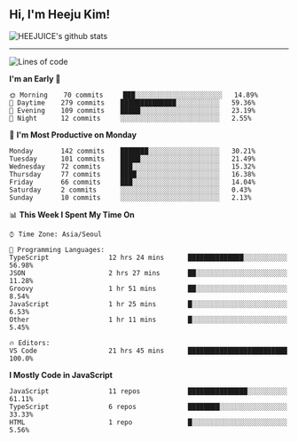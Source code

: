 ## Hi, I'm Heeju Kim!

![HEEJUICE's github stats](https://github-readme-stats.vercel.app/api?username=HEEJUICE&show_icons=true)

---
<!--START_SECTION:waka-->
![Lines of code](https://img.shields.io/badge/From%20Hello%20World%20I%27ve%20Written-9.7%20million%20lines%20of%20code-blue)

**I'm an Early 🐤** 

```text
🌞 Morning    70 commits     ███░░░░░░░░░░░░░░░░░░░░░░   14.89% 
🌆 Daytime    279 commits    ██████████████░░░░░░░░░░░   59.36% 
🌃 Evening    109 commits    █████░░░░░░░░░░░░░░░░░░░░   23.19% 
🌙 Night      12 commits     ░░░░░░░░░░░░░░░░░░░░░░░░░   2.55%

```
📅 **I'm Most Productive on Monday** 

```text
Monday       142 commits    ███████░░░░░░░░░░░░░░░░░░   30.21% 
Tuesday      101 commits    █████░░░░░░░░░░░░░░░░░░░░   21.49% 
Wednesday    72 commits     ███░░░░░░░░░░░░░░░░░░░░░░   15.32% 
Thursday     77 commits     ████░░░░░░░░░░░░░░░░░░░░░   16.38% 
Friday       66 commits     ███░░░░░░░░░░░░░░░░░░░░░░   14.04% 
Saturday     2 commits      ░░░░░░░░░░░░░░░░░░░░░░░░░   0.43% 
Sunday       10 commits     ░░░░░░░░░░░░░░░░░░░░░░░░░   2.13%

```


📊 **This Week I Spent My Time On** 

```text
⌚︎ Time Zone: Asia/Seoul

💬 Programming Languages: 
TypeScript               12 hrs 24 mins      ██████████████░░░░░░░░░░░   56.98% 
JSON                     2 hrs 27 mins       ██░░░░░░░░░░░░░░░░░░░░░░░   11.28% 
Groovy                   1 hr 51 mins        ██░░░░░░░░░░░░░░░░░░░░░░░   8.54% 
JavaScript               1 hr 25 mins        █░░░░░░░░░░░░░░░░░░░░░░░░   6.53% 
Other                    1 hr 11 mins        █░░░░░░░░░░░░░░░░░░░░░░░░   5.45%

🔥 Editors: 
VS Code                  21 hrs 45 mins      █████████████████████████   100.0%

```

**I Mostly Code in JavaScript** 

```text
JavaScript               11 repos            ███████████████░░░░░░░░░░   61.11% 
TypeScript               6 repos             ████████░░░░░░░░░░░░░░░░░   33.33% 
HTML                     1 repo              █░░░░░░░░░░░░░░░░░░░░░░░░   5.56%

```



<!--END_SECTION:waka-->
